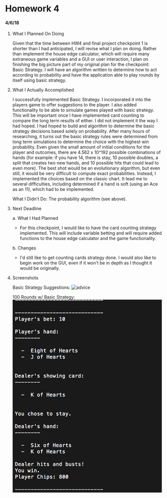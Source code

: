 # Homework 4
#### 4/6/18

   1. What I Planned On Doing

      Given that the time between HW4 and final project checkpoint 1 is shorter than I had anticipated, I will revise what I plan on doing. Rather than implement the house edge calculator, which will require many extraneous game variables and a GUI or user interaction, I plan on finishing the big picture part of my original plan for the checkpoint: Basic Strategy. I will have an algorithm written to determine how to act according to probability and have the application able to play rounds by itself using basic strategy.


   2. What I Actually Accomplished

      I successfully implemented Basic Strategy. I incorporated it into the players game to offer suggestions to the player. I also added functionality to be able to simulate games played with basic strategy. This will be important once I have implemented card counting to compare the long term results of either. I did not implement it the way I had hoped. I had hoped to build and algorithm to determine the basic strategy decisions based solely on probability. After many hours of researching, it turns out the basic strategy rules were determined from long term simulations to determine the choice with the highest win probability. Even given the small amount of initial conditions for the player and outcomes, there are 4.562 x 10^192 possible combinations of hands (for example: if you have 14, there is stay, 10 possible doubles, a split that creates two new hands, and 10 possible hits that could lead to even more). The best shot would be an evolutionary algorithm, but even still, it would be very difficult to compute exact probabilities. Instead, I implemented the choices based on the classic chart. It lead me to several difficulties, including determined if a hand is soft (using an Ace as an 11), which had to be implemented.

      What I Didn't Do: The probability algorithm (see above).

   3. Next Deadline

        a. What I Had Planned

        * For this checkpoint, I would like to have the card counting strategy implemented. This will include variable betting and will require added functions to the house edge calculator and the game functionality.

        b. Changes

        * I'd still like to get counting cards strategy done. I would also like to begin work on the GUI, even if it won't be in depth as I thought it would be originally.

   4. Screenshots

      Basic Strategy Suggestions:
      ![advice](/doc/screenshots/basicadvice,jpg)

      100 Rounds w/ Basic Strategy:
      ![rounds](/doc/screenshots/100rounds.jpg)
